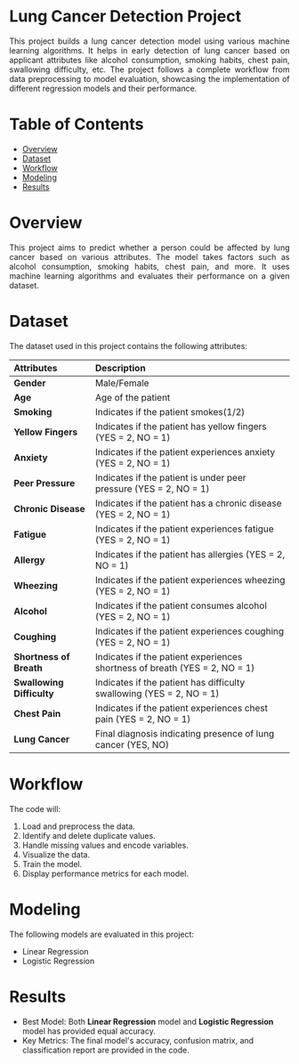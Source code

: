 # Lung Cancer Detection Project

<p align="justify">This project builds a lung cancer detection model using various machine learning algorithms. It helps in early detection of lung cancer based on applicant attributes like alcohol consumption, smoking habits, chest pain, swallowing difficulty, etc. The project follows a complete workflow from data preprocessing to model evaluation, showcasing the implementation of different regression models and their performance.</p>

# Table of Contents

* [Overview](https://github.com/AnjusriKandi/Lung-Cancer-Detection?tab=readme-ov-file#overview)
* [Dataset](https://github.com/AnjusriKandi/Lung-Cancer-Detection?tab=readme-ov-file#dataset)
* [Workflow](https://github.com/AnjusriKandi/Lung-Cancer-Detection?tab=readme-ov-file#workflow)
* [Modeling](https://github.com/AnjusriKandi/Lung-Cancer-Detection?tab=readme-ov-file#modeling)
* [Results](https://github.com/AnjusriKandi/Lung-Cancer-Detection?tab=readme-ov-file#results)

# Overview

<p align="justify">This project aims to predict whether a person could be affected by lung cancer based on various attributes. The model takes factors such as alcohol consumption, smoking habits, chest pain, and more. It uses machine learning algorithms and evaluates their performance on a given dataset.</p>

# Dataset

The dataset used in this project contains the following attributes:

|Attributes                 |Description                                                                 |
|:---------------------------|:--------------------------------------------------------------------------|
|**Gender**                 |Male/Female                                                                 |
|**Age**                    |Age of the patient                                                          |
|**Smoking**                |Indicates if the patient smokes(1/2)                                        |
|**Yellow Fingers**         |Indicates if the patient has yellow fingers (YES = 2, NO = 1)               |
|**Anxiety**                |Indicates if the patient experiences anxiety (YES = 2, NO = 1)              |
|**Peer Pressure**          |Indicates if the patient is under peer pressure (YES = 2, NO = 1)           |
|**Chronic Disease**        |Indicates if the patient has a chronic disease (YES = 2, NO = 1)            |
|**Fatigue**                |Indicates if the patient experiences fatigue (YES = 2, NO = 1)              |
|**Allergy**                |Indicates if the patient has allergies (YES = 2, NO = 1)                    |
|**Wheezing**               |Indicates if the patient experiences wheezing (YES = 2, NO = 1)             |
|**Alcohol**                |Indicates if the patient consumes alcohol (YES = 2, NO = 1)                 |
|**Coughing**               |Indicates if the patient experiences coughing (YES = 2, NO = 1)             |
|**Shortness of Breath**    |Indicates if the patient experiences shortness of breath (YES = 2, NO = 1)  |
|**Swallowing Difficulty**  |Indicates if the patient has difficulty swallowing (YES = 2, NO = 1)        |
|**Chest Pain**             |Indicates if the patient experiences chest pain (YES = 2, NO = 1)           |
|**Lung Cancer**            |Final diagnosis indicating presence of lung cancer (YES, NO)                |

# Workflow

The code will:
1. Load and preprocess the data.
2. Identify and delete duplicate values.
3. Handle missing values and encode variables.
4. Visualize the data.
5. Train the model.
6. Display performance metrics for each model.

# Modeling

The following models are evaluated in this project:
* Linear Regression
* Logistic Regression

# Results

* Best Model: Both **Linear Regression** model and **Logistic Regression** model has provided equal accuracy.
* Key Metrics: The final model's accuracy, confusion matrix, and classification report are provided in the code.
   
